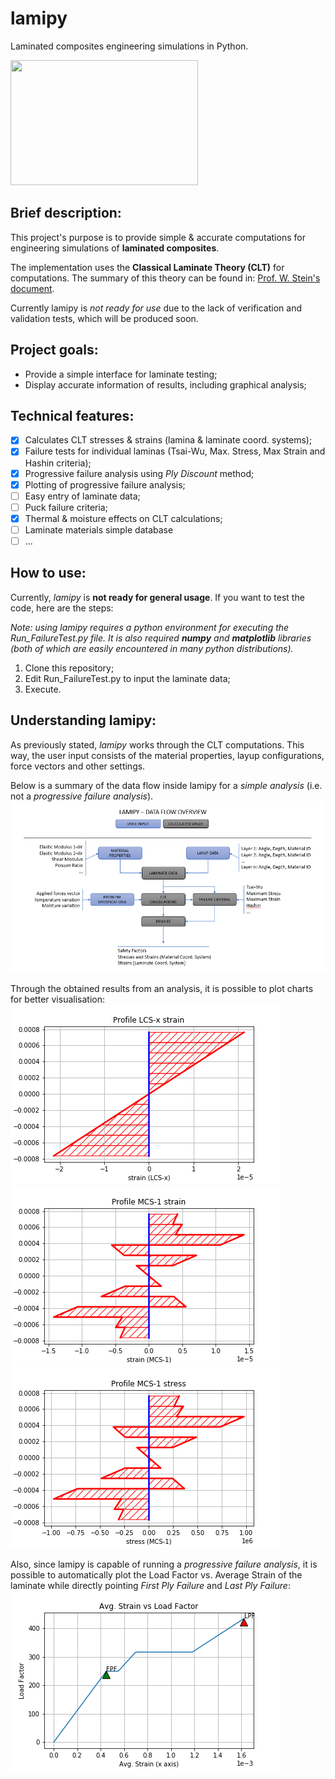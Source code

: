 # lamipy
Laminated composites engineering simulations in Python.

<img src="https://upload.wikimedia.org/wikipedia/commons/1/13/Composite_3d.png" data-canonical-src="https://upload.wikimedia.org/wikipedia/commons/1/13/Composite_3d.png" width="300" height="200" />

## Brief description:

This project's purpose is to provide simple & accurate computations for engineering simulations of **laminated composites**.

The implementation uses the **Classical Laminate Theory (CLT)** for computations. The summary of this theory can be found in: [Prof. W. Stein's document](http://wstein.org/edu/2010/480b/projects/05-lamination_theory/A%20summary%20of%20Classical%20Lamination%20Theory.pdf).

Currently lamipy is *not ready for use* due to the lack of verification and validation tests, which will be produced soon.

## Project goals:

- Provide a simple interface for laminate testing;
- Display accurate information of results, including graphical analysis;

## Technical features:
- [x] Calculates CLT stresses & strains (lamina & laminate coord. systems);
- [x] Failure tests for individual laminas (Tsai-Wu, Max. Stress, Max Strain and Hashin criteria);
- [x] Progressive failure analysis using *Ply Discount* method;
- [x] Plotting of progressive failure analysis;
- [ ] Easy entry of laminate data;
- [ ] Puck failure criteria;
- [x] Thermal & moisture effects on CLT calculations;
- [ ] Laminate materials simple database
- [ ] ...

## How to use:

Currently, *lamipy* is **not ready for general usage**. If you want to test the code, here are the steps:

*Note: using lamipy requires a python environment for executing the Run_FailureTest.py file. It is also required **numpy** and **matplotlib** libraries (both of which are easily encountered in many python distributions).*
1. Clone this repository;
1. Edit Run_FailureTest.py to input the laminate data;
1. Execute.

## Understanding lamipy:

As previously stated, *lamipy* works through the CLT computations. This way, the user input consists of the material properties, layup configurations, force vectors and other settings.

Below is a summary of the data flow inside lamipy for a *simple analysis* (i.e. not a *progressive failure analysis*).
<img src="docs/dataflow.PNG" data-canonical-src="docs/dataflow.PNG" />

Through the obtained results from an analysis, it is possible to plot charts for better visualisation:
<img src="docs/example_plot1.PNG" data-canonical-src="docs/example_plot1.PNG" />
<img src="docs/example_plot2.PNG" data-canonical-src="docs/example_plot2.PNG" />
<img src="docs/example_plot3.PNG" data-canonical-src="docs/example_plot3.PNG" />

Also, since lamipy is capable of running a *progressive failure analysis*, it is possible to automatically plot the Load Factor vs. Average Strain of the laminate while directly pointing *First Ply Failure* and *Last Ply Failure*:
<img src="docs/example_plot4.PNG" data-canonical-src="docs/example_plot4.PNG" />